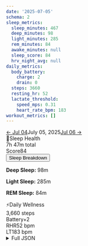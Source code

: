 ```yaml
---
date: '2025-07-05'
schema: 2
sleep_metrics:
  sleep_minutes: 467
  deep_minutes: 98
  light_minutes: 285
  rem_minutes: 84
  awake_minutes: null
  sleep_score: 84
  hrv_night_avg: null
daily_metrics:
  body_battery:
    charge: 2
    drain: 0
  steps: 3660
  resting_hr: 52
  lactate_threshold:
    speed_mps: 0.31
    heart_rate_bpm: 183
workout_metrics: []
---
```



<link rel="stylesheet" href="../../../training-data.css">

<div class="navigation-bar"><a href="04" class="nav-button nav-prev">← Jul 04</a><span class="nav-current">July 05, 2025</span><a href="06" class="nav-button nav-next">Jul 06 →</a></div>

<div class="card-container">
<div class="metric-card sleep-card">
<div class="card-header"><span class="card-emoji">🛌</span>Sleep Health</div>
<div class="metric-primary">7h 47m total</div>
<div class="metric-grid">
<div class="metric-item"><span class="metric-label">Score</span><span class="metric-value">84</span></div>
</div>
<button class="collapsible">Sleep Breakdown</button>
<div class="collapsible-content">
<p><strong>Deep Sleep:</strong> 98m</p>
<p><strong>Light Sleep:</strong> 285m</p>
<p><strong>REM Sleep:</strong> 84m</p>
</div>
</div>
<div class="metric-card wellness-card">
<div class="card-header"><span class="card-emoji">⚡</span>Daily Wellness</div>
<div class="metric-primary">3,660 steps</div>
<div class="metric-grid"><div class="metric-item"><span class="metric-label">Battery</span><span class="metric-value">+2</span></div><div class="metric-item"><span class="metric-label">RHR</span><span class="metric-value">52 bpm</span></div><div class="metric-item"><span class="metric-label">LT</span><span class="metric-value">183 bpm</span></div></div>
</div>
</div>

<script>
document.addEventListener('DOMContentLoaded', function() {
    var coll = document.getElementsByClassName("collapsible");
    var i;

    for (i = 0; i < coll.length; i++) {
        coll[i].addEventListener("click", function() {
            this.classList.toggle("active");
            var content = this.nextElementSibling;
            if (content.style.maxHeight){
                content.style.maxHeight = null;
            } else {
                content.style.maxHeight = content.scrollHeight + "px";
            } 
        });
    }
});
</script>

<details>
<summary>Full JSON</summary>

```json
{
  "date": "2025-07-05",
  "schema": 2,
  "sleep_metrics": {
    "sleep_minutes": 467,
    "deep_minutes": 98,
    "light_minutes": 285,
    "rem_minutes": 84,
    "awake_minutes": null,
    "sleep_score": 84,
    "hrv_night_avg": null
  },
  "daily_metrics": {
    "body_battery": {
      "charge": 2,
      "drain": 0
    },
    "steps": 3660,
    "resting_hr": 52,
    "lactate_threshold": {
      "speed_mps": 0.31,
      "heart_rate_bpm": 183
    }
  },
  "workout_metrics": []
}
```
</details>
